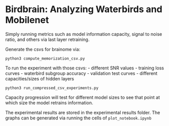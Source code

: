# Birdbrain: Analyzing Waterbirds and Mobilenet
Simply running metrics such as model information capacity, signal to noise ratio, and others via last layer retraining. 

Generate the csvs for brainome via:
```
python3 compute_memorization_csv.py
```

To run the experiment with those csvs:
    - different SNR values
    - training loss curves
    - waterbird subgroup accuracy
    - validation test curves
    - different capacities/sizes of hidden layers

```
python3 run_compressed_csv_experiments.py
```
Capacity progression will test for different model sizes to see that point at which size the model retrains information.

The experimental results are stored in the experimental results folder. The graphs can be generated via running the cells of `plot_notebook.ipynb`


